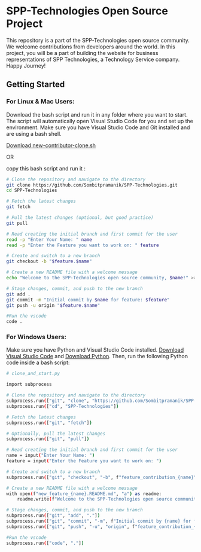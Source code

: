 # SPP-Technologies Open Source Project

This repository is a part of the SPP-Technologies open source community. We welcome contributions from developers around the world. In this project, you will be a part of building the website for business representations of SPP Technologies, a Technology Service company. Happy Journey!

## Getting Started

### For Linux & Mac Users:

Download the bash script and run it in any folder where you want to start. The script will automatically open Visual Studio Code for you and set up the environment. Make sure you have Visual Studio Code and Git installed and are using a bash shell.

[Download new-contributor-clone.sh](new-contributor-clone.sh)

OR

copy this bash script and run it :
```bash
# Clone the repository and navigate to the directory
git clone https://github.com/Sombitpramanik/SPP-Technologies.git
cd SPP-Technologies

# Fetch the latest changes
git fetch

# Pull the latest changes (optional, but good practice)
git pull

# Read creating the initial branch and first commit for the user
read -p "Enter Your Name: " name
read -p "Enter the Feature you want to work on: " feature

# Create and switch to a new branch
git checkout -b "$feature.$name"

# Create a new README file with a welcome message
echo "Welcome to the SPP-Technologies open source community, $name!" >> $feature.README.md

# Stage changes, commit, and push to the new branch
git add .
git commit -m "Initial commit by $name for feature: $feature"
git push -u origin "$feature.$name"

#Run the vscode
code .

```

### For Windows Users:

Make sure you have Python and Visual Studio Code installed. [Download Visual Studio Code](https://code.visualstudio.com/download#) and [Download Python](https://www.python.org/downloads/). Then, run the following Python code inside a bash script:

```bash
# clone_and_start.py

import subprocess

# Clone the repository and navigate to the directory
subprocess.run(["git", "clone", "https://github.com/Sombitpramanik/SPP-Technologies.git"])
subprocess.run(["cd", "SPP-Technologies"])

# Fetch the latest changes
subprocess.run(["git", "fetch"])

# Optionally, pull the latest changes
subprocess.run(["git", "pull"])

# Read creating the initial branch and first commit for the user
name = input("Enter Your Name: ")
feature = input("Enter the Feature you want to work on: ")

# Create and switch to a new branch
subprocess.run(["git", "checkout", "-b", f"feature_contribution_{name}"])

# Create a new README file with a welcome message
with open(f"new_feature_{name}.README.md", "a") as readme:
    readme.write(f"Welcome to the SPP-Technologies open source community, {name}!")

# Stage changes, commit, and push to the new branch
subprocess.run(["git", "add", "."])
subprocess.run(["git", "commit", "-m", f"Initial commit by {name} for feature: {feature}"])
subprocess.run(["git", "push", "-u", "origin", f"feature_contribution_{name}"])

#Run the vscode
subprocess.run(["code", "."])